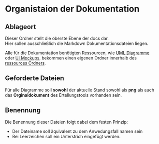 # Organistaion der Dokumentation

## Ablageort

Dieser Ordner stellt die oberste Ebene der docs dar.  
Hier sollen ausschließlich die Markdown Dokumentationsdateien liegen.

Alle für die Dokumentation benötigten Ressourcen, wie [UML Diagramme](https://github.com/Christian-2003/CrInGE/tree/master/ressources/UML) oder [UI Mockups](https://github.com/Christian-2003/CrInGE/tree/master/ressources/UI-Mockup), bekommen einen eigenen Ordner innerhalb des [ressources Ordners](https://github.com/Christian-2003/CrInGE/tree/master/ressources).

## Geforderte Dateien

Für alle Diagramme soll **sowohl** der aktuelle Stand sowohl als **png** als auch das **Orginaldokument** des Ertellungstools vorhanden sein.

## Benennung

Die Benennung dieser Dateien folgt dabei dem festen Prinzip:  

- Der Dateiname soll äquivalent zu dem Anwedungsfall namen sein
- Bei Leerzeichen soll ein Unterstrich eingefügt werden.
